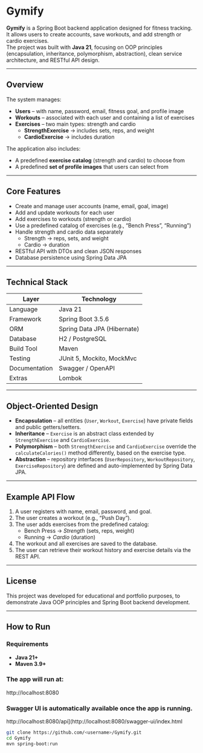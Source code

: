 # Gymify

**Gymify** is a Spring Boot backend application designed for fitness tracking.  
It allows users to create accounts, save workouts, and add strength or cardio exercises.  
The project was built with **Java 21**, focusing on OOP principles (encapsulation, inheritance, polymorphism, abstraction), clean service architecture, and RESTful API design.

---

## Overview

The system manages:
- **Users** – with name, password, email, fitness goal, and profile image  
- **Workouts** – associated with each user and containing a list of exercises  
- **Exercises** – two main types: strength and cardio  
  - **StrengthExercise** → includes sets, reps, and weight  
  - **CardioExercise** → includes duration  

The application also includes:
- A predefined **exercise catalog** (strength and cardio) to choose from  
- A predefined **set of profile images** that users can select from  

---

## Core Features

- Create and manage user accounts (name, email, goal, image)  
- Add and update workouts for each user  
- Add exercises to workouts (strength or cardio)  
- Use a predefined catalog of exercises (e.g., “Bench Press”, “Running”)  
- Handle strength and cardio data separately  
  - Strength → reps, sets, and weight  
  - Cardio → duration  
- RESTful API with DTOs and clean JSON responses  
- Database persistence using Spring Data JPA  

---

## Technical Stack

| Layer | Technology |
|--------|-------------|
| Language | Java 21 |
| Framework | Spring Boot 3.5.6 |
| ORM | Spring Data JPA (Hibernate) |
| Database | H2 / PostgreSQL |
| Build Tool | Maven |
| Testing | JUnit 5, Mockito, MockMvc |
| Documentation | Swagger / OpenAPI |
| Extras | Lombok |

---

## Object-Oriented Design

- **Encapsulation** – all entities (`User`, `Workout`, `Exercise`) have private fields and public getters/setters.  
- **Inheritance** – `Exercise` is an abstract class extended by `StrengthExercise` and `CardioExercise`.  
- **Polymorphism** – both `StrengthExercise` and `CardioExercise` override the `calculateCalories()` method differently, based on the exercise type. 
- **Abstraction** – repository interfaces (`UserRepository`, `WorkoutRepository`, `ExerciseRepository`) are defined and auto-implemented by Spring Data JPA.

---

## Example API Flow

1. A user registers with name, email, password, and goal.  
2. The user creates a workout (e.g., “Push Day”).  
3. The user adds exercises from the predefined catalog:
   - Bench Press → *Strength* (sets, reps, weight)  
   - Running → *Cardio* (duration)  
4. The workout and all exercises are saved to the database.  
5. The user can retrieve their workout history and exercise details via the REST API.

---

## License

This project was developed for educational and portfolio purposes, to demonstrate Java OOP principles and Spring Boot backend development.

---

##  How to Run

### Requirements
- **Java 21+**
- **Maven 3.9+**
  
### The app will run at:
  http://localhost:8080
  
### Swagger UI is automatically available once the app is running.

http://localhost:8080/api](http://localhost:8080/swagger-ui/index.html
  
```bash
git clone https://github.com/<username>/Gymify.git
cd Gymify
mvn spring-boot:run
